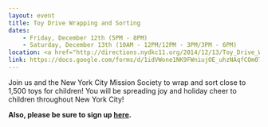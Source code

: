 ```yaml
---
layout: event
title: Toy Drive Wrapping and Sorting
dates:
    - Friday, December 12th (5PM - 8PM)
    - Saturday, December 13th (10AM - 12PM/12PM - 3PM/3PM - 6PM)
location: <a href="http://directions.nydkc11.org/2014/12/13/Toy_Drive_Wrapping">646 Malcolm X Blvd, New York, NY, 10037</a>
link: https://docs.google.com/forms/d/1idVWone1NK9FWniujOE_uhzNAqfCOm0T3ZWeHgfDfOA/viewform?usp=send_form
---
```

Join us and the New York City Mission Society to wrap and sort close to 1,500 toys for children! You will be spreading joy and holiday cheer to children throughout New York City!  

**Also, please be sure to sign up [here](https://docs.google.com/forms/d/1pIdYrcdAyLJ_fWQOMAjP5dyYTG7hfwWxOcPQsWVG160/viewform?usp=send_form).**
